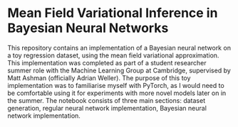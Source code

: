 # Mean Field Variational Inference in Bayesian Neural Networks

This repository contains an implementation of a Bayesian neural network on a toy regression dataset, using the mean field variational approximation. This implementation was completed as part of a student researcher summer role with the Machine Learning Group at Cambridge, supervised by Matt Ashman (officially Adrian Weller). The purpose of this toy implementation was to familiarise myself with PyTorch, as I would need to be comfortable using it for experiments with more novel models later on in the summer. The notebook consists of three main sections: dataset generation, regular neural network implementation, Bayesian neural network implementation.
